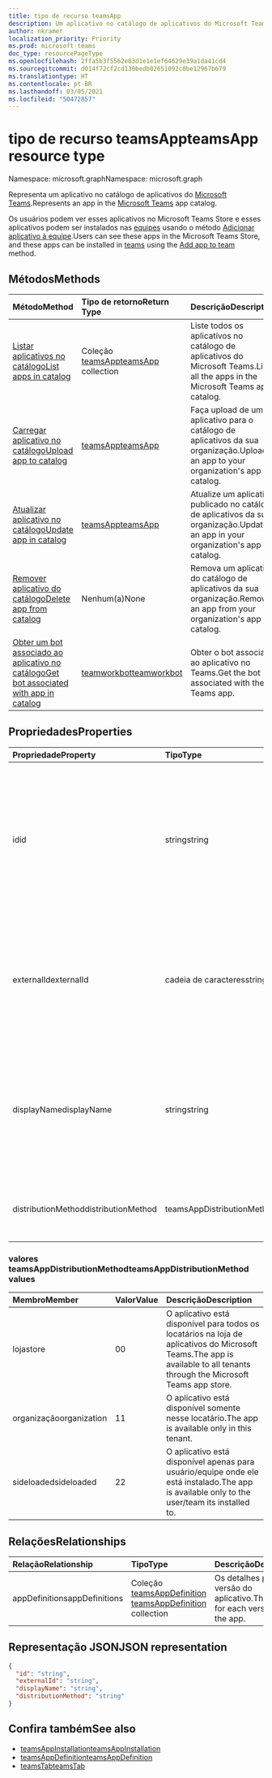 ```yaml
---
title: tipo de recurso teamsApp
description: Um aplicativo no catálogo de aplicativos do Microsoft Teams.
author: nkramer
localization_priority: Priority
ms.prod: microsoft-teams
doc_type: resourcePageType
ms.openlocfilehash: 2ffa5b3f5562e83d1e1e1ef64629e39a1da41cd4
ms.sourcegitcommit: d014f72cf2cd130bedb02651092c0be12967b679
ms.translationtype: HT
ms.contentlocale: pt-BR
ms.lasthandoff: 03/05/2021
ms.locfileid: "50472857"
---
```

# <a name="teamsapp-resource-type"></a><span data-ttu-id="27386-103">tipo de recurso teamsApp</span><span class="sxs-lookup"><span data-stu-id="27386-103">teamsApp resource type</span></span>

<span data-ttu-id="27386-104">Namespace: microsoft.graph</span><span class="sxs-lookup"><span data-stu-id="27386-104">Namespace: microsoft.graph</span></span>

<span data-ttu-id="27386-105">Representa um aplicativo no catálogo de aplicativos do [Microsoft Teams](teams-api-overview.md).</span><span class="sxs-lookup"><span data-stu-id="27386-105">Represents an app in the [Microsoft Teams](teams-api-overview.md) app catalog.</span></span>

<span data-ttu-id="27386-106">Os usuários podem ver esses aplicativos no Microsoft Teams Store e esses aplicativos podem ser instalados nas [equipes](team.md) usando o método [Adicionar aplicativo à equipe](../api/team-post-installedapps.md).</span><span class="sxs-lookup"><span data-stu-id="27386-106">Users can see these apps in the Microsoft Teams Store, and these apps can be installed in [teams](team.md) using the [Add app to team](../api/team-post-installedapps.md) method.</span></span>

## <a name="methods"></a><span data-ttu-id="27386-107">Métodos</span><span class="sxs-lookup"><span data-stu-id="27386-107">Methods</span></span>

| <span data-ttu-id="27386-108">Método</span><span class="sxs-lookup"><span data-stu-id="27386-108">Method</span></span>       | <span data-ttu-id="27386-109">Tipo de retorno</span><span class="sxs-lookup"><span data-stu-id="27386-109">Return Type</span></span>  |<span data-ttu-id="27386-110">Descrição</span><span class="sxs-lookup"><span data-stu-id="27386-110">Description</span></span>|
|:---------------|:--------|:----------|
|[<span data-ttu-id="27386-111">Listar aplicativos no catálogo</span><span class="sxs-lookup"><span data-stu-id="27386-111">List apps in catalog</span></span>](../api/appcatalogs-list-teamsapps.md) | <span data-ttu-id="27386-112">Coleção [teamsApp](teamsapp.md)</span><span class="sxs-lookup"><span data-stu-id="27386-112">[teamsApp](teamsapp.md) collection</span></span> | <span data-ttu-id="27386-113">Liste todos os aplicativos no catálogo de aplicativos do Microsoft Teams.</span><span class="sxs-lookup"><span data-stu-id="27386-113">List all the apps in the Microsoft Teams apps catalog.</span></span>|
|[<span data-ttu-id="27386-114">Carregar aplicativo no catálogo</span><span class="sxs-lookup"><span data-stu-id="27386-114">Upload app to catalog</span></span>](../api/teamsapp-publish.md) | [<span data-ttu-id="27386-115">teamsApp</span><span class="sxs-lookup"><span data-stu-id="27386-115">teamsApp</span></span>](teamsapp.md) | <span data-ttu-id="27386-116">Faça upload de um aplicativo para o catálogo de aplicativos da sua organização.</span><span class="sxs-lookup"><span data-stu-id="27386-116">Upload an app to your organization's app catalog.</span></span>|
|[<span data-ttu-id="27386-117">Atualizar aplicativo no catálogo</span><span class="sxs-lookup"><span data-stu-id="27386-117">Update app in catalog</span></span>](../api/teamsapp-update.md) | [<span data-ttu-id="27386-118">teamsApp</span><span class="sxs-lookup"><span data-stu-id="27386-118">teamsApp</span></span>](teamsapp.md) | <span data-ttu-id="27386-119">Atualize um aplicativo publicado no catálogo de aplicativos da sua organização.</span><span class="sxs-lookup"><span data-stu-id="27386-119">Update an app in your organization's app catalog.</span></span>|
|[<span data-ttu-id="27386-120">Remover aplicativo do catálogo</span><span class="sxs-lookup"><span data-stu-id="27386-120">Delete app from catalog</span></span>](../api/teamsapp-delete.md) | <span data-ttu-id="27386-121">Nenhum(a)</span><span class="sxs-lookup"><span data-stu-id="27386-121">None</span></span> | <span data-ttu-id="27386-122">Remova um aplicativo do catálogo de aplicativos da sua organização.</span><span class="sxs-lookup"><span data-stu-id="27386-122">Remove an app from your organization's app catalog.</span></span>|
|[<span data-ttu-id="27386-123">Obter um bot associado ao aplicativo no catálogo</span><span class="sxs-lookup"><span data-stu-id="27386-123">Get bot associated with app in catalog</span></span>](../api/teamworkbot-get.md) | [<span data-ttu-id="27386-124">teamworkbot</span><span class="sxs-lookup"><span data-stu-id="27386-124">teamworkbot</span></span>](teamworkbot.md) | <span data-ttu-id="27386-125">Obter o bot associado ao aplicativo no Teams.</span><span class="sxs-lookup"><span data-stu-id="27386-125">Get the bot associated with the Teams app.</span></span>|

## <a name="properties"></a><span data-ttu-id="27386-126">Propriedades</span><span class="sxs-lookup"><span data-stu-id="27386-126">Properties</span></span>

| <span data-ttu-id="27386-127">Propriedade</span><span class="sxs-lookup"><span data-stu-id="27386-127">Property</span></span>            | <span data-ttu-id="27386-128">Tipo</span><span class="sxs-lookup"><span data-stu-id="27386-128">Type</span></span>     | <span data-ttu-id="27386-129">Descrição</span><span class="sxs-lookup"><span data-stu-id="27386-129">Description</span></span> |
|:------------------- |:-------- |:----------- |
| <span data-ttu-id="27386-130">id</span><span class="sxs-lookup"><span data-stu-id="27386-130">id</span></span>                  | <span data-ttu-id="27386-131">string</span><span class="sxs-lookup"><span data-stu-id="27386-131">string</span></span>   | <span data-ttu-id="27386-132">A ID do aplicativo gerada no catálogo de aplicativos (diferente da ID fornecida pelo desenvolvedor em [pacote de aplicativos compactados do Microsoft Teams](/microsoftteams/platform/concepts/apps/apps-package).</span><span class="sxs-lookup"><span data-stu-id="27386-132">The catalog app's generated app ID (different from the developer-provided ID in the [Microsoft Teams zip app package](/microsoftteams/platform/concepts/apps/apps-package).</span></span> |
| <span data-ttu-id="27386-133">externalId</span><span class="sxs-lookup"><span data-stu-id="27386-133">externalId</span></span>          | <span data-ttu-id="27386-134">cadeia de caracteres</span><span class="sxs-lookup"><span data-stu-id="27386-134">string</span></span>   | <span data-ttu-id="27386-135">A ID do catálogo fornecido pelo desenvolvedor do aplicativo do [pacote de aplicativos compactados do Microsoft Teams](/microsoftteams/platform/concepts/apps/apps-package).</span><span class="sxs-lookup"><span data-stu-id="27386-135">The ID of the catalog provided by the app developer in the [Microsoft Teams zip app package](/microsoftteams/platform/concepts/apps/apps-package).</span></span> |
| <span data-ttu-id="27386-136">displayName</span><span class="sxs-lookup"><span data-stu-id="27386-136">displayName</span></span>                | <span data-ttu-id="27386-137">string</span><span class="sxs-lookup"><span data-stu-id="27386-137">string</span></span>   | <span data-ttu-id="27386-138">O nome do catálogo de aplicativos fornecido pelo desenvolvedor do aplicativo no [pacote de aplicativos compactados do Microsoft Teams](/microsoftteams/platform/concepts/apps/apps-package).</span><span class="sxs-lookup"><span data-stu-id="27386-138">The name of the catalog app provided by the app developer in the [Microsoft Teams zip app package](/microsoftteams/platform/concepts/apps/apps-package).</span></span> |
| <span data-ttu-id="27386-139">distributionMethod</span><span class="sxs-lookup"><span data-stu-id="27386-139">distributionMethod</span></span>  | <span data-ttu-id="27386-140">teamsAppDistributionMethod</span><span class="sxs-lookup"><span data-stu-id="27386-140">teamsAppDistributionMethod</span></span>     | <span data-ttu-id="27386-141">O método de distribuição para o aplicativo.</span><span class="sxs-lookup"><span data-stu-id="27386-141">The method of distribution for the app.</span></span> <span data-ttu-id="27386-142">Somente leitura.</span><span class="sxs-lookup"><span data-stu-id="27386-142">Read-only.</span></span>|

### <a name="teamsappdistributionmethod-values"></a><span data-ttu-id="27386-143">valores teamsAppDistributionMethod</span><span class="sxs-lookup"><span data-stu-id="27386-143">teamsAppDistributionMethod values</span></span>

|<span data-ttu-id="27386-144">Membro</span><span class="sxs-lookup"><span data-stu-id="27386-144">Member</span></span>|<span data-ttu-id="27386-145">Valor</span><span class="sxs-lookup"><span data-stu-id="27386-145">Value</span></span>|<span data-ttu-id="27386-146">Descrição</span><span class="sxs-lookup"><span data-stu-id="27386-146">Description</span></span>|
|:---|:---|:---|
|<span data-ttu-id="27386-147">loja</span><span class="sxs-lookup"><span data-stu-id="27386-147">store</span></span>|<span data-ttu-id="27386-148">0</span><span class="sxs-lookup"><span data-stu-id="27386-148">0</span></span>| <span data-ttu-id="27386-149">O aplicativo está disponível para todos os locatários na loja de aplicativos do Microsoft Teams.</span><span class="sxs-lookup"><span data-stu-id="27386-149">The app is available to all tenants through the Microsoft Teams app store.</span></span>|
|<span data-ttu-id="27386-150">organização</span><span class="sxs-lookup"><span data-stu-id="27386-150">organization</span></span>|<span data-ttu-id="27386-151">1</span><span class="sxs-lookup"><span data-stu-id="27386-151">1</span></span>|<span data-ttu-id="27386-152">O aplicativo está disponível somente nesse locatário.</span><span class="sxs-lookup"><span data-stu-id="27386-152">The app is available only in this tenant.</span></span>|
|<span data-ttu-id="27386-153">sideloaded</span><span class="sxs-lookup"><span data-stu-id="27386-153">sideloaded</span></span>|<span data-ttu-id="27386-154">2</span><span class="sxs-lookup"><span data-stu-id="27386-154">2</span></span>|<span data-ttu-id="27386-155">O aplicativo está disponível apenas para usuário/equipe onde ele está instalado.</span><span class="sxs-lookup"><span data-stu-id="27386-155">The app is available only to the user/team its installed to.</span></span>|

## <a name="relationships"></a><span data-ttu-id="27386-156">Relações</span><span class="sxs-lookup"><span data-stu-id="27386-156">Relationships</span></span>

| <span data-ttu-id="27386-157">Relação</span><span class="sxs-lookup"><span data-stu-id="27386-157">Relationship</span></span> | <span data-ttu-id="27386-158">Tipo</span><span class="sxs-lookup"><span data-stu-id="27386-158">Type</span></span>   | <span data-ttu-id="27386-159">Descrição</span><span class="sxs-lookup"><span data-stu-id="27386-159">Description</span></span> |
|:---------------|:--------|:----------|
|<span data-ttu-id="27386-160">appDefinitions</span><span class="sxs-lookup"><span data-stu-id="27386-160">appDefinitions</span></span>|<span data-ttu-id="27386-161">Coleção [teamsAppDefinition](teamsappdefinition.md) </span><span class="sxs-lookup"><span data-stu-id="27386-161">[teamsAppDefinition](teamsappdefinition.md) collection</span></span>| <span data-ttu-id="27386-162">Os detalhes para cada versão do aplicativo.</span><span class="sxs-lookup"><span data-stu-id="27386-162">The details for each version of the app.</span></span> |

## <a name="json-representation"></a><span data-ttu-id="27386-163">Representação JSON</span><span class="sxs-lookup"><span data-stu-id="27386-163">JSON representation</span></span>

<!-- {
  "blockType": "resource",
  "@odata.type": "microsoft.graph.teamsApp",
  "baseType": "microsoft.graph.entity"
}-->

```json
{
  "id": "string",
  "externalId": "string",
  "displayName": "string",
  "distributionMethod": "string"
}
```

## <a name="see-also"></a><span data-ttu-id="27386-164">Confira também</span><span class="sxs-lookup"><span data-stu-id="27386-164">See also</span></span>

- [<span data-ttu-id="27386-165">teamsAppInstallation</span><span class="sxs-lookup"><span data-stu-id="27386-165">teamsAppInstallation</span></span>](teamsappinstallation.md)
- [<span data-ttu-id="27386-166">teamsAppDefinition</span><span class="sxs-lookup"><span data-stu-id="27386-166">teamsAppDefinition</span></span>](teamsappdefinition.md)
- [<span data-ttu-id="27386-167">teamsTab</span><span class="sxs-lookup"><span data-stu-id="27386-167">teamsTab</span></span>](../resources/teamstab.md)

<!-- uuid: 8fcb5dbc-d5aa-4681-8e31-b001d5168d79
2015-10-25 14:57:30 UTC -->
<!-- {
  "type": "#page.annotation",
  "description": "teamsApp resource",
  "keywords": "",
  "section": "documentation",
  "tocPath": ""
}-->


